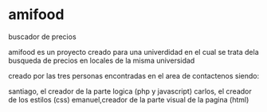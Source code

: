 # amifood
buscador de precios

amifood es un proyecto creado para una univerdidad en el cual se trata dela busqueda de precios en locales de la misma universidad

creado por las tres personas encontradas en el area de contactenos siendo:

santiago, el creador de la parte logica (php y javascript)
carlos, el creador de los estilos (css)
emanuel,creador de la parte visual de la pagina (html)